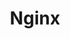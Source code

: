 ---
title: "Nginx"
layout: category
permalink: /categories/nginx
author_profile: true
taxonomy: Nginx
sidebar:
    nav: "categories"
---
